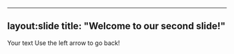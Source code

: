 ---
layout:slide
title: "Welcome to our second slide!"
----
Your text
Use the left arrow to go back!
